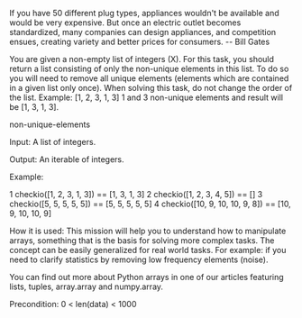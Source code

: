 If you have 50 different plug types, appliances wouldn't be available and would be very expensive. But once an electric outlet becomes standardized, many companies can design appliances, and competition ensues, creating variety and better prices for consumers.
-- Bill Gates

You are given a non-empty list of integers (X). For this task, you should return a list consisting of only the non-unique elements in this list. To do so you will need to remove all unique elements (elements which are contained in a given list only once). When solving this task, do not change the order of the list. Example: [1, 2, 3, 1, 3] 1 and 3 non-unique elements and result will be [1, 3, 1, 3].

non-unique-elements

Input: A list of integers.

Output: An iterable of integers.

Example:

1 checkio([1, 2, 3, 1, 3]) == [1, 3, 1, 3]
2 checkio([1, 2, 3, 4, 5]) == []
3 checkio([5, 5, 5, 5, 5]) == [5, 5, 5, 5, 5]
4 checkio([10, 9, 10, 10, 9, 8]) == [10, 9, 10, 10, 9]

How it is used: This mission will help you to understand how to manipulate arrays, something that is the basis for solving more complex tasks. The concept can be easily generalized for real world tasks. For example: if you need to clarify statistics by removing low frequency elements (noise).

You can find out more about Python arrays in one of our articles featuring lists, tuples, array.array and numpy.array.

Precondition:
0 < len(data) < 1000